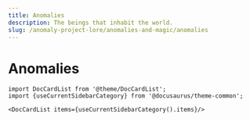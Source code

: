 ```yaml
---
title: Anomalies
description: The beings that inhabit the world.
slug: /anomaly-project-lore/anomalies-and-magic/anomalies
---
```


# Anomalies

```mdx-code-block
import DocCardList from '@theme/DocCardList';
import {useCurrentSidebarCategory} from '@docusaurus/theme-common';

<DocCardList items={useCurrentSidebarCategory().items}/>
```